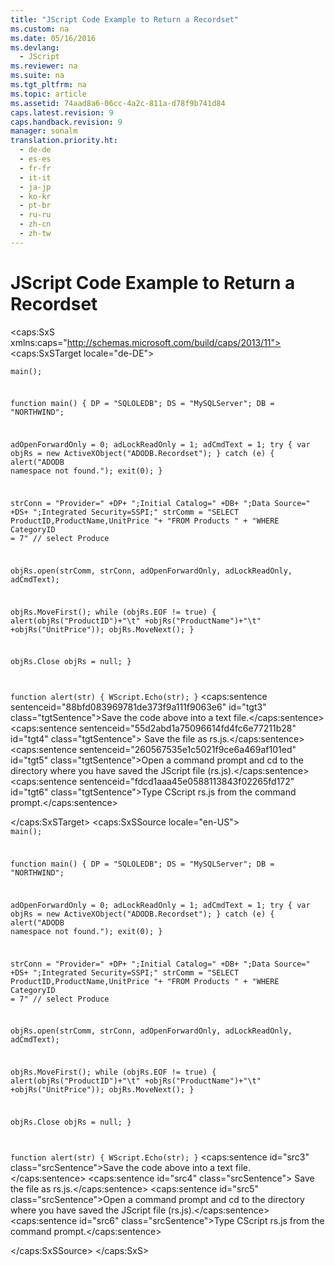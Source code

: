 ```yaml
---
title: "JScript Code Example to Return a Recordset"
ms.custom: na
ms.date: 05/16/2016
ms.devlang: 
  - JScript
ms.reviewer: na
ms.suite: na
ms.tgt_pltfrm: na
ms.topic: article
ms.assetid: 74aad8a6-06cc-4a2c-811a-d78f9b741d84
caps.latest.revision: 9
caps.handback.revision: 9
manager: sonalm
translation.priority.ht: 
  - de-de
  - es-es
  - fr-fr
  - it-it
  - ja-jp
  - ko-kr
  - pt-br
  - ru-ru
  - zh-cn
  - zh-tw
---
```

# JScript Code Example to Return a Recordset
<?xml version="1.0" encoding="utf-8"?>
<caps:SxS xmlns:caps="http://schemas.microsoft.com/build/caps/2013/11">
  <caps:SxSTarget locale="de-DE">
    <developerReferenceWithoutSyntaxDocument xsi:schemaLocation="http://ddue.schemas.microsoft.com/authoring/2003/5 http://dduestorage.blob.core.windows.net/ddueschema/developer.xsd" xmlns="http://ddue.schemas.microsoft.com/authoring/2003/5" xmlns:xlink="http://www.w3.org/1999/xlink" xmlns:xsi="http://www.w3.org/2001/XMLSchema-instance">
      <introduction></introduction>
      <section>
        <title>
          <caps:sentence sentenceid="78e3ec70199d44db6ed3ef0b7accedd0" id="tgt1" class="tgtSentence">JScript Code (rs.js)</caps:sentence>
        </title>
        <content>
          <code>main();

function main()
{
  DP = "SQLOLEDB";
  DS = "MySQLServer";
  DB = "NORTHWIND";

  adOpenForwardOnly = 0;
  adLockReadOnly = 1;
  adCmdText = 1;
  try 
  {
    var objRs = new ActiveXObject("ADODB.Recordset");
  }
  catch (e)
  {
    alert("ADODB namespace not found.");
    exit(0);
  }

  strConn =  "Provider="         +DP+
            ";Initial Catalog="  +DB+
            ";Data Source="      +DS+
            ";Integrated Security=SSPI;"
  strComm = "SELECT ProductID,ProductName,UnitPrice "+
            "FROM Products " + 
            "WHERE CategoryID = 7"  // select Produce

  objRs.open(strComm, 
             strConn, 
             adOpenForwardOnly,
             adLockReadOnly,
             adCmdText);

  objRs.MoveFirst();
  while (objRs.EOF != true) 
  {
    alert(objRs("ProductID")+"\t"
         +objRs("ProductName")+"\t"
         +objRs("UnitPrice"));
    objRs.MoveNext();
  }

  objRs.Close
  objRs = null;
}


function alert(str)
{
  WScript.Echo(str);
}</code>
          <procedure>
            <title>
              <caps:sentence sentenceid="eab739b3bf4161ac88e7077cd075b8e8" id="tgt2" class="tgtSentence">Try It!</caps:sentence>
            </title>
            <steps class="ordered">
              <step>
                <content>
                  <para>
                    <caps:sentence sentenceid="88bfd083969781de373f9a111f9063e6" id="tgt3" class="tgtSentence">Save the code above into a text file.</caps:sentence>
                    <caps:sentence sentenceid="55d2abd1a75096614fd4fc6e77211b28" id="tgt4" class="tgtSentence"> Save the file as rs.js.</caps:sentence>
                  </para>
                </content>
              </step>
              <step>
                <content>
                  <para>
                    <caps:sentence sentenceid="260567535e1c5021f9ce6a469af101ed" id="tgt5" class="tgtSentence">Open a command prompt and cd to the directory where you have saved the JScript file (rs.js).</caps:sentence>
                  </para>
                </content>
              </step>
              <step>
                <content>
                  <para>
                    <caps:sentence sentenceid="fdcd1aaa45e0588113843f02265fd172" id="tgt6" class="tgtSentence">Type <codeInline>CScript rs.js</codeInline> from the command prompt.</caps:sentence>
                  </para>
                </content>
              </step>
            </steps>
          </procedure>
        </content>
      </section>
      <relatedTopics></relatedTopics>
    </developerReferenceWithoutSyntaxDocument>
  </caps:SxSTarget>
  <caps:SxSSource locale="en-US">
    <developerReferenceWithoutSyntaxDocument xsi:schemaLocation="http://ddue.schemas.microsoft.com/authoring/2003/5 http://dduestorage.blob.core.windows.net/ddueschema/developer.xsd" xmlns="http://ddue.schemas.microsoft.com/authoring/2003/5" xmlns:xlink="http://www.w3.org/1999/xlink" xmlns:xsi="http://www.w3.org/2001/XMLSchema-instance">
      <introduction></introduction>
      <section>
        <title>
          <caps:sentence id="src1" class="srcSentence">JScript Code (rs.js)</caps:sentence>
        </title>
        <content>
          <code>main();

function main()
{
  DP = "SQLOLEDB";
  DS = "MySQLServer";
  DB = "NORTHWIND";

  adOpenForwardOnly = 0;
  adLockReadOnly = 1;
  adCmdText = 1;
  try 
  {
    var objRs = new ActiveXObject("ADODB.Recordset");
  }
  catch (e)
  {
    alert("ADODB namespace not found.");
    exit(0);
  }

  strConn =  "Provider="         +DP+
            ";Initial Catalog="  +DB+
            ";Data Source="      +DS+
            ";Integrated Security=SSPI;"
  strComm = "SELECT ProductID,ProductName,UnitPrice "+
            "FROM Products " + 
            "WHERE CategoryID = 7"  // select Produce

  objRs.open(strComm, 
             strConn, 
             adOpenForwardOnly,
             adLockReadOnly,
             adCmdText);

  objRs.MoveFirst();
  while (objRs.EOF != true) 
  {
    alert(objRs("ProductID")+"\t"
         +objRs("ProductName")+"\t"
         +objRs("UnitPrice"));
    objRs.MoveNext();
  }

  objRs.Close
  objRs = null;
}


function alert(str)
{
  WScript.Echo(str);
}</code>
          <procedure>
            <title>
              <caps:sentence id="src2" class="srcSentence">Try It!</caps:sentence>
            </title>
            <steps class="ordered">
              <step>
                <content>
                  <para>
                    <caps:sentence id="src3" class="srcSentence">Save the code above into a text file.</caps:sentence>
                    <caps:sentence id="src4" class="srcSentence"> Save the file as rs.js.</caps:sentence>
                  </para>
                </content>
              </step>
              <step>
                <content>
                  <para>
                    <caps:sentence id="src5" class="srcSentence">Open a command prompt and cd to the directory where you have saved the JScript file (rs.js).</caps:sentence>
                  </para>
                </content>
              </step>
              <step>
                <content>
                  <para>
                    <caps:sentence id="src6" class="srcSentence">Type <codeInline>CScript rs.js</codeInline> from the command prompt.</caps:sentence>
                  </para>
                </content>
              </step>
            </steps>
          </procedure>
        </content>
      </section>
      <relatedTopics></relatedTopics>
    </developerReferenceWithoutSyntaxDocument>
  </caps:SxSSource>
</caps:SxS>
